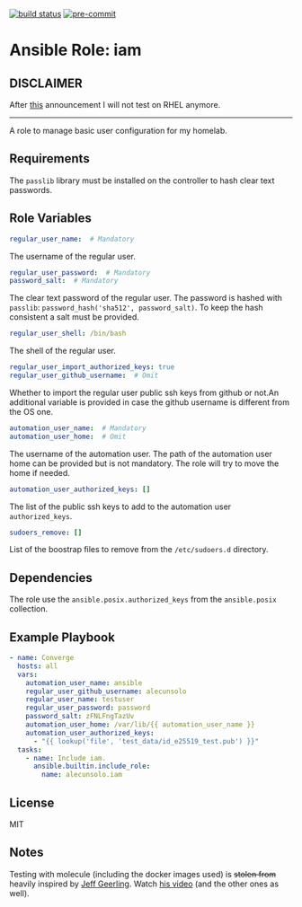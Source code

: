 [![build status](https://github.com/alecunsolo/ansible-role-iam/actions/workflows/ci.yml/badge.svg)](https://github.com/alecunsolo/ansible-role-iam/actions/workflows/ci.yml)
[![pre-commit](https://img.shields.io/badge/pre--commit-enabled-brightgreen?logo=pre-commit)](https://github.com/pre-commit/pre-commit)

Ansible Role: iam
=========
## DISCLAIMER
After [this](https://www.redhat.com/en/blog/furthering-evolution-centos-stream) announcement I will not test on RHEL anymore.

---------
A role to manage basic user configuration for my homelab.

Requirements
------------

The `passlib` library must be installed on the controller to hash clear text passwords.

Role Variables
--------------

```yaml
regular_user_name:  # Mandatory
```
The username of the regular user.
```yaml
regular_user_password:  # Mandatory
password_salt:  # Mandatory
```
The clear text password of the regular user. The password is hashed with `passlib`: `password_hash('sha512', password_salt)`. To keep the hash consistent a salt must be provided.
```yaml
regular_user_shell: /bin/bash
```
The shell of the regular user.

```yaml
regular_user_import_authorized_keys: true
regular_user_github_username:  # Omit
```
Whether to import the regular user public ssh keys from github or not.An additional variable is provided in case the github username is different from the OS one.
```yaml
automation_user_name:  # Mandatory
automation_user_home:  # Omit
```
The username of the automation user. The path of the automation user home can be provided but is not mandatory. The role will try to move the home if needed.
```yaml
automation_user_authorized_keys: []
```
The list of the public ssh keys to add to the automation user `authorized_keys`.

```yaml
sudoers_remove: []
```
List of the boostrap files to remove from the `/etc/sudoers.d` directory.

Dependencies
------------

The role use the `ansible.posix.authorized_keys` from the `ansible.posix` collection.

Example Playbook
----------------

```yaml
- name: Converge
  hosts: all
  vars:
    automation_user_name: ansible
    regular_user_github_username: alecunsolo
    regular_user_name: testuser
    regular_user_password: password
    password_salt: zFNLFngTazUv
    automation_user_home: /var/lib/{{ automation_user_name }}
    automation_user_authorized_keys:
      - "{{ lookup('file', 'test_data/id_e25519_test.pub') }}"
  tasks:
    - name: Include iam.
      ansible.builtin.include_role:
        name: alecunsolo.iam
```

License
-------

MIT

Notes
-----

Testing with molecule (including the docker images used) is ~~stolen from~~ heavily inspired by [Jeff Geerling](https://www.jeffgeerling.com/). Watch [his video](https://youtu.be/FaXVZ60o8L8) (and the other ones as well).
